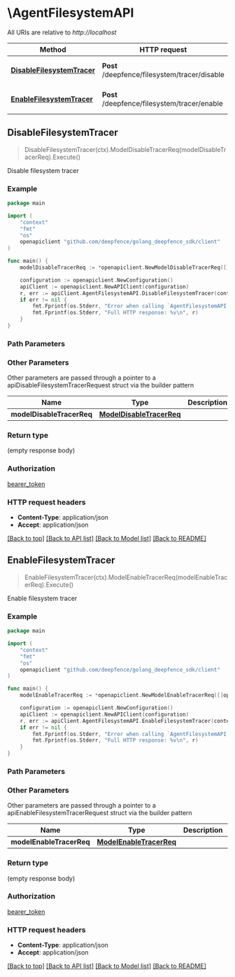# \AgentFilesystemAPI

All URIs are relative to *http://localhost*

Method | HTTP request | Description
------------- | ------------- | -------------
[**DisableFilesystemTracer**](AgentFilesystemAPI.md#DisableFilesystemTracer) | **Post** /deepfence/filesystem/tracer/disable | Disable filesystem tracer
[**EnableFilesystemTracer**](AgentFilesystemAPI.md#EnableFilesystemTracer) | **Post** /deepfence/filesystem/tracer/enable | Enable filesystem tracer



## DisableFilesystemTracer

> DisableFilesystemTracer(ctx).ModelDisableTracerReq(modelDisableTracerReq).Execute()

Disable filesystem tracer



### Example

```go
package main

import (
    "context"
    "fmt"
    "os"
    openapiclient "github.com/deepfence/golang_deepfence_sdk/client"
)

func main() {
    modelDisableTracerReq := *openapiclient.NewModelDisableTracerReq([]openapiclient.ModelAgentID{*openapiclient.NewModelAgentID(int32(123), "NodeId_example")}) // ModelDisableTracerReq |  (optional)

    configuration := openapiclient.NewConfiguration()
    apiClient := openapiclient.NewAPIClient(configuration)
    r, err := apiClient.AgentFilesystemAPI.DisableFilesystemTracer(context.Background()).ModelDisableTracerReq(modelDisableTracerReq).Execute()
    if err != nil {
        fmt.Fprintf(os.Stderr, "Error when calling `AgentFilesystemAPI.DisableFilesystemTracer``: %v\n", err)
        fmt.Fprintf(os.Stderr, "Full HTTP response: %v\n", r)
    }
}
```

### Path Parameters



### Other Parameters

Other parameters are passed through a pointer to a apiDisableFilesystemTracerRequest struct via the builder pattern


Name | Type | Description  | Notes
------------- | ------------- | ------------- | -------------
 **modelDisableTracerReq** | [**ModelDisableTracerReq**](ModelDisableTracerReq.md) |  | 

### Return type

 (empty response body)

### Authorization

[bearer_token](../README.md#bearer_token)

### HTTP request headers

- **Content-Type**: application/json
- **Accept**: application/json

[[Back to top]](#) [[Back to API list]](../README.md#documentation-for-api-endpoints)
[[Back to Model list]](../README.md#documentation-for-models)
[[Back to README]](../README.md)


## EnableFilesystemTracer

> EnableFilesystemTracer(ctx).ModelEnableTracerReq(modelEnableTracerReq).Execute()

Enable filesystem tracer



### Example

```go
package main

import (
    "context"
    "fmt"
    "os"
    openapiclient "github.com/deepfence/golang_deepfence_sdk/client"
)

func main() {
    modelEnableTracerReq := *openapiclient.NewModelEnableTracerReq([]openapiclient.ModelAgentID{*openapiclient.NewModelAgentID(int32(123), "NodeId_example")}) // ModelEnableTracerReq |  (optional)

    configuration := openapiclient.NewConfiguration()
    apiClient := openapiclient.NewAPIClient(configuration)
    r, err := apiClient.AgentFilesystemAPI.EnableFilesystemTracer(context.Background()).ModelEnableTracerReq(modelEnableTracerReq).Execute()
    if err != nil {
        fmt.Fprintf(os.Stderr, "Error when calling `AgentFilesystemAPI.EnableFilesystemTracer``: %v\n", err)
        fmt.Fprintf(os.Stderr, "Full HTTP response: %v\n", r)
    }
}
```

### Path Parameters



### Other Parameters

Other parameters are passed through a pointer to a apiEnableFilesystemTracerRequest struct via the builder pattern


Name | Type | Description  | Notes
------------- | ------------- | ------------- | -------------
 **modelEnableTracerReq** | [**ModelEnableTracerReq**](ModelEnableTracerReq.md) |  | 

### Return type

 (empty response body)

### Authorization

[bearer_token](../README.md#bearer_token)

### HTTP request headers

- **Content-Type**: application/json
- **Accept**: application/json

[[Back to top]](#) [[Back to API list]](../README.md#documentation-for-api-endpoints)
[[Back to Model list]](../README.md#documentation-for-models)
[[Back to README]](../README.md)

